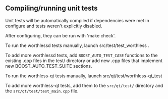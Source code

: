 Compiling/running unit tests
------------------------------------

Unit tests will be automatically compiled if dependencies were met in configure
and tests weren't explicitly disabled.

After configuring, they can be run with 'make check'.

To run the worthlessd tests manually, launch src/test/test_worthless .

To add more worthlessd tests, add `BOOST_AUTO_TEST_CASE` functions to the existing
.cpp files in the test/ directory or add new .cpp files that
implement new BOOST_AUTO_TEST_SUITE sections.

To run the worthless-qt tests manually, launch src/qt/test/worthless-qt_test

To add more worthless-qt tests, add them to the `src/qt/test/` directory and
the `src/qt/test/test_main.cpp` file.
